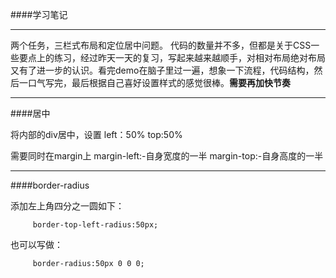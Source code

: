  ####学习笔记

***

两个任务，三栏式布局和定位居中问题。
代码的数量并不多，但都是关于CSS一些要点上的练习，经过昨天一天的复习，写起来越来越顺手，对相对布局绝对布局又有了进一步的认识。看完demo在脑子里过一遍，想象一下流程，代码结构，然后一口气写完，最后根据自己喜好设置样式的感觉很棒。**需要再加快节奏**

***

####居中

将内部的div居中，设置
         left：50%
         top:50%

需要同时在margin上
		 margin-left:-自身宽度的一半
		 margin-top:-自身高度的一半
		
***
####border-radius

添加左上角四分之一圆如下：

		 border-top-left-radius:50px;

也可以写做：

		 border-radius:50px 0 0 0;
